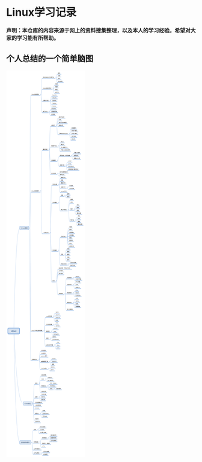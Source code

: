 # Linux学习记录

**声明：本仓库的内容来源于网上的资料搜集整理，以及本人的学习经验。希望对大家的学习能有所帮助。**

## 个人总结的一个简单脑图

![Linux](picture\Linux.png)

